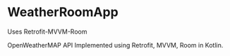 # WeatherRoomApp
Uses Retrofit-MVVM-Room

OpenWeatherMAP API Implemented using Retrofit, MVVM, Room in Kotlin.
